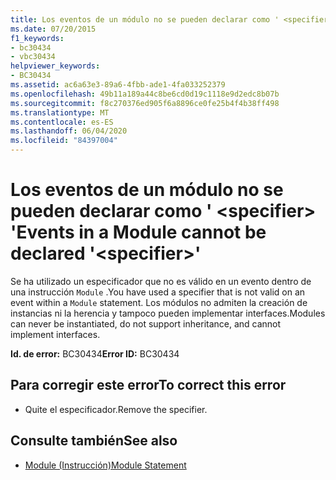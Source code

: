```yaml
---
title: Los eventos de un módulo no se pueden declarar como ' <specifier> '
ms.date: 07/20/2015
f1_keywords:
- bc30434
- vbc30434
helpviewer_keywords:
- BC30434
ms.assetid: ac6a63e3-89a6-4fbb-ade1-4fa033252379
ms.openlocfilehash: 49b11a189a44c8be6cd0d19c1118e9d2edc8b07b
ms.sourcegitcommit: f8c270376ed905f6a8896ce0fe25b4f4b38ff498
ms.translationtype: MT
ms.contentlocale: es-ES
ms.lasthandoff: 06/04/2020
ms.locfileid: "84397004"
---
```

# <a name="events-in-a-module-cannot-be-declared-specifier"></a><span data-ttu-id="6722c-102">Los eventos de un módulo no se pueden declarar como ' \<specifier> '</span><span class="sxs-lookup"><span data-stu-id="6722c-102">Events in a Module cannot be declared '\<specifier>'</span></span>
<span data-ttu-id="6722c-103">Se ha utilizado un especificador que no es válido en un evento dentro de una instrucción `Module` .</span><span class="sxs-lookup"><span data-stu-id="6722c-103">You have used a specifier that is not valid on an event within a `Module` statement.</span></span> <span data-ttu-id="6722c-104">Los módulos no admiten la creación de instancias ni la herencia y tampoco pueden implementar interfaces.</span><span class="sxs-lookup"><span data-stu-id="6722c-104">Modules can never be instantiated, do not support inheritance, and cannot implement interfaces.</span></span>  
  
 <span data-ttu-id="6722c-105">**Id. de error:** BC30434</span><span class="sxs-lookup"><span data-stu-id="6722c-105">**Error ID:** BC30434</span></span>  
  
## <a name="to-correct-this-error"></a><span data-ttu-id="6722c-106">Para corregir este error</span><span class="sxs-lookup"><span data-stu-id="6722c-106">To correct this error</span></span>  
  
- <span data-ttu-id="6722c-107">Quite el especificador.</span><span class="sxs-lookup"><span data-stu-id="6722c-107">Remove the specifier.</span></span>  
  
## <a name="see-also"></a><span data-ttu-id="6722c-108">Consulte también</span><span class="sxs-lookup"><span data-stu-id="6722c-108">See also</span></span>

- [<span data-ttu-id="6722c-109">Module (Instrucción)</span><span class="sxs-lookup"><span data-stu-id="6722c-109">Module Statement</span></span>](../language-reference/statements/module-statement.md)

